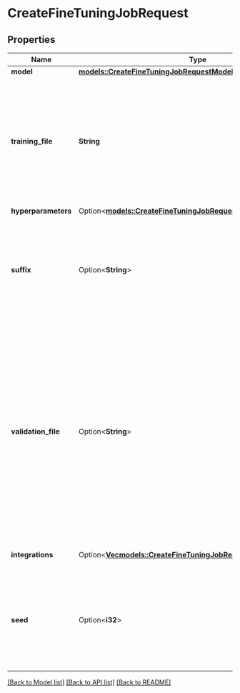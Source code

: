 # CreateFineTuningJobRequest

## Properties

Name | Type | Description | Notes
------------ | ------------- | ------------- | -------------
**model** | [**models::CreateFineTuningJobRequestModel**](CreateFineTuningJobRequest_model.md) |  | 
**training_file** | **String** | The ID of an uploaded file that contains training data.  See [upload file](/docs/api-reference/files/upload) for how to upload a file.  Your dataset must be formatted as a JSONL file. Additionally, you must upload your file with the purpose `fine-tune`.  See the [fine-tuning guide](/docs/guides/fine-tuning) for more details.  | 
**hyperparameters** | Option<[**models::CreateFineTuningJobRequestHyperparameters**](CreateFineTuningJobRequest_hyperparameters.md)> |  | [optional]
**suffix** | Option<**String**> | A string of up to 18 characters that will be added to your fine-tuned model name.  For example, a `suffix` of \"custom-model-name\" would produce a model name like `ft:gpt-3.5-turbo:openai:custom-model-name:7p4lURel`.  | [optional]
**validation_file** | Option<**String**> | The ID of an uploaded file that contains validation data.  If you provide this file, the data is used to generate validation metrics periodically during fine-tuning. These metrics can be viewed in the fine-tuning results file. The same data should not be present in both train and validation files.  Your dataset must be formatted as a JSONL file. You must upload your file with the purpose `fine-tune`.  See the [fine-tuning guide](/docs/guides/fine-tuning) for more details.  | [optional]
**integrations** | Option<[**Vec<models::CreateFineTuningJobRequestIntegrationsInner>**](CreateFineTuningJobRequest_integrations_inner.md)> | A list of integrations to enable for your fine-tuning job. | [optional]
**seed** | Option<**i32**> | The seed controls the reproducibility of the job. Passing in the same seed and job parameters should produce the same results, but may differ in rare cases. If a seed is not specified, one will be generated for you.  | [optional]

[[Back to Model list]](../README.md#documentation-for-models) [[Back to API list]](../README.md#documentation-for-api-endpoints) [[Back to README]](../README.md)


